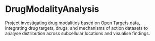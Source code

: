 # DrugModalityAnalysis
Project investigating drug modalities based on Open Targets data, integrating drug targets, drugs, and mechanisms of action datasets to analyse distribution across subcellular locations and visualise findings.
